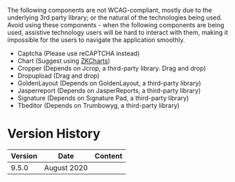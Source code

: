 

The following components are not WCAG-compliant, mostly due to the
underlying 3rd party library; or the natural of the technologies being
used. Avoid using these components - when the following components are
being used, assistive technology users will be hard to interact with
them, making it impossible for the users to navigate the application
smoothly.

- Captcha (Please use reCAPTCHA instead)
- Chart (Suggest using
  [ZKCharts](https://www.zkoss.org/product/zkcharts))
- Cropper (Depends on Jcrop, a third-party library. Drag and drop)
- Dropupload (Drag and drop)
- GoldenLayout (Depends on GoldenLayout, a third-party library)
- Jasperreport (Depends on JasperReports, a third-party library)
- Signature (Depends on Signature Pad, a third-party library)
- Tbeditor (Depends on Trumbowyg, a third-party library)

# Version History

| Version | Date        | Content |
|---------|-------------|---------|
| 9.5.0   | August 2020 |         |


